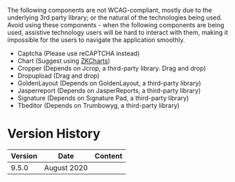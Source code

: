 

The following components are not WCAG-compliant, mostly due to the
underlying 3rd party library; or the natural of the technologies being
used. Avoid using these components - when the following components are
being used, assistive technology users will be hard to interact with
them, making it impossible for the users to navigate the application
smoothly.

- Captcha (Please use reCAPTCHA instead)
- Chart (Suggest using
  [ZKCharts](https://www.zkoss.org/product/zkcharts))
- Cropper (Depends on Jcrop, a third-party library. Drag and drop)
- Dropupload (Drag and drop)
- GoldenLayout (Depends on GoldenLayout, a third-party library)
- Jasperreport (Depends on JasperReports, a third-party library)
- Signature (Depends on Signature Pad, a third-party library)
- Tbeditor (Depends on Trumbowyg, a third-party library)

# Version History

| Version | Date        | Content |
|---------|-------------|---------|
| 9.5.0   | August 2020 |         |


